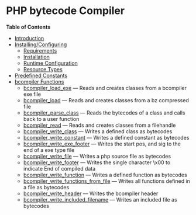 PHP bytecode Compiler
=====================

**Table of Contents**

-   [Introduction](/intro/bcompiler.html)
-   [Installing/Configuring](/bcompiler/setup.html)
    -   [Requirements](/bcompiler/setup.html#Requirements)
    -   [Installation](/bcompiler/setup.html#Installation)
    -   [Runtime
        Configuration](/bcompiler/setup.html#Runtime%20Configuration)
    -   [Resource Types](/bcompiler/setup.html#Resource%20Types)
-   [Predefined Constants](/bcompiler/constants.html)
-   [bcompiler Functions](/ref/bcompiler.html)
    -   [bcompiler\_load\_exe](/ref/bcompiler.html#bcompiler_load_exe) —
        Reads and creates classes from a bcompiler exe file
    -   [bcompiler\_load](/ref/bcompiler.html#bcompiler_load) — Reads
        and creates classes from a bz compressed file
    -   [bcompiler\_parse\_class](/ref/bcompiler.html#bcompiler_parse_class)
        — Reads the bytecodes of a class and calls back to a user
        function
    -   [bcompiler\_read](/ref/bcompiler.html#bcompiler_read) — Reads
        and creates classes from a filehandle
    -   [bcompiler\_write\_class](/ref/bcompiler.html#bcompiler_write_class)
        — Writes a defined class as bytecodes
    -   [bcompiler\_write\_constant](/ref/bcompiler.html#bcompiler_write_constant)
        — Writes a defined constant as bytecodes
    -   [bcompiler\_write\_exe\_footer](/ref/bcompiler.html#bcompiler_write_exe_footer)
        — Writes the start pos, and sig to the end of a exe type file
    -   [bcompiler\_write\_file](/ref/bcompiler.html#bcompiler_write_file)
        — Writes a php source file as bytecodes
    -   [bcompiler\_write\_footer](/ref/bcompiler.html#bcompiler_write_footer)
        — Writes the single character \\x00 to indicate End of compiled
        data
    -   [bcompiler\_write\_function](/ref/bcompiler.html#bcompiler_write_function)
        — Writes a defined function as bytecodes
    -   [bcompiler\_write\_functions\_from\_file](/ref/bcompiler.html#bcompiler_write_functions_from_file)
        — Writes all functions defined in a file as bytecodes
    -   [bcompiler\_write\_header](/ref/bcompiler.html#bcompiler_write_header)
        — Writes the bcompiler header
    -   [bcompiler\_write\_included\_filename](/ref/bcompiler.html#bcompiler_write_included_filename)
        — Writes an included file as bytecodes
